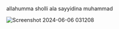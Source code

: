 allahumma sholli ala sayyidina muhammad

![Screenshot 2024-06-06 031208](https://github.com/ibnurusdianto/sabar/assets/43640284/9bfce1f2-c286-4979-b3ac-09d7cb28bc3f)
